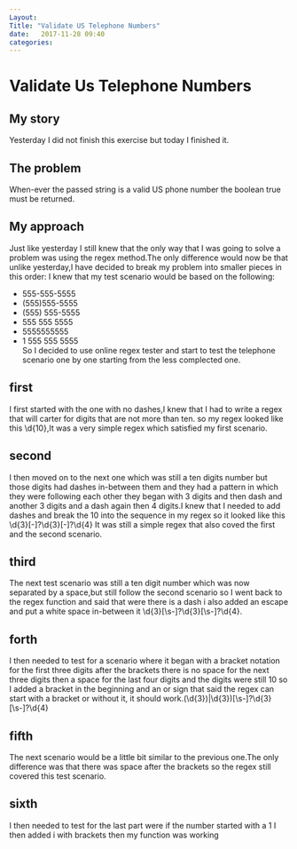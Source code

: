 ```yaml
---
Layout: 
Title: "Validate US Telephone Numbers"
date:   2017-11-28 09:40
categories: 
---
```

# Validate Us Telephone Numbers
## My story
Yesterday I did not finish this exercise but today I finished it.
## The problem
When-ever the passed string is a valid US phone number the boolean true must be returned.
## My approach
Just like yesterday I still knew that the only way that I was going to solve a problem was using the 
regex method.The only difference would now be that unlike yesterday,I have decided to break my problem into smaller
pieces in this order:
I knew that my test scenario would be based on the following:
 - 555-555-5555 
 - (555)555-5555
 - (555) 555-5555
 - 555 555 5555
 - 5555555555
 - 1 555 555 5555  
 So I decided to use online regex tester and start to test the telephone scenario one by one starting from the less complected one.
 ## first
 I first started with the one with no dashes,I knew that I had to write a regex that will carter for digits that are not more than ten.
 so my regex looked like this \d{10},It was a very simple regex which satisfied my first scenario.
 ## second
 I then moved on to the next one which was still a ten digits number but those digits  had dashes in-between them and they had a pattern in which they were following each
 other they began with 3 digits and then dash and another 3 digits and a dash again then 4 digits.I knew that I needed to add dashes and break the 10 into the sequence in my regex so it looked like this \d{3}[\-]?\d{3}[\-]?\d{4}
 It was still  a simple regex that also coved the first and the second scenario.
## third
The next test scenario was still a ten digit number which was now separated by a space,but still follow the second scenario so I went back to the regex function and said that were there is a dash i also added an escape and put a white space in-between  it \d{3}[\s\-]?\d{3}[\s\-]?\d{4}.
## forth
I then needed to test for a scenario where it began with a bracket notation for the first three digits after the brackets there is no space for the next three digits then a space for the last four digits and the digits were still 10 so I added a bracket in the beginning and an or sign that said the regex can start with a bracket or without it, it should work.(\d{3}\)|\d{3})[\s\-]?\d{3}[\s\-]?\d{4}
## fifth
The next scenario would be a little bit similar to the previous one.The only difference was that there was space after the brackets so the regex still covered this test scenario.
## sixth
I then needed to test for the last part were if the number started with a 1 I then added i with brackets then my function was working


